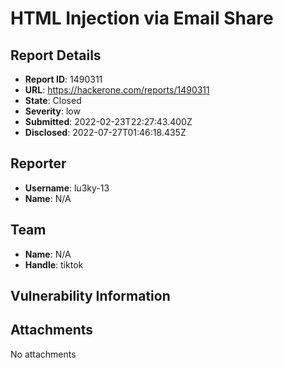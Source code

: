 # HTML Injection via Email Share

## Report Details
- **Report ID**: 1490311
- **URL**: https://hackerone.com/reports/1490311
- **State**: Closed
- **Severity**: low
- **Submitted**: 2022-02-23T22:27:43.400Z
- **Disclosed**: 2022-07-27T01:46:18.435Z

## Reporter
- **Username**: lu3ky-13
- **Name**: N/A

## Team
- **Name**: N/A
- **Handle**: tiktok

## Vulnerability Information


## Attachments
No attachments
